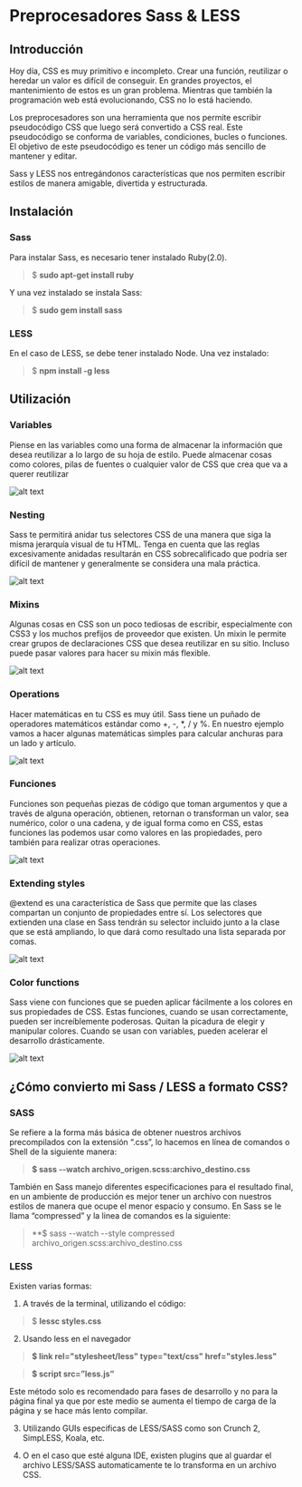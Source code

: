 # Preprocesadores Sass & LESS

## Introducción

Hoy día, CSS es muy primitivo e incompleto. Crear una función, reutilizar o heredar un valor es difícil de conseguir. En grandes proyectos, el mantenimiento de estos es un gran problema. Mientras que también la programación web está evolucionando, CSS no lo está haciendo.

Los preprocesadores son una herramienta que nos permite escribir pseudocódigo CSS que luego será convertido a CSS real. Este pseudocódigo
se conforma de variables, condiciones, bucles o funciones. El objetivo de este pseudocódigo es tener un código más sencillo de mantener y editar.

Sass y LESS nos entregándonos características que nos permiten escribir estilos de manera amigable, divertida y estructurada.

## Instalación

### Sass

Para instalar Sass, es necesario tener instalado Ruby(2.0).

> $ **sudo apt-get install ruby**

Y una vez instalado se instala Sass:

> $ **sudo gem install sass**

### LESS

En el caso de LESS, se debe tener instalado Node. Una vez instalado:

> $ **npm install -g less**

## Utilización

### Variables

Piense en las variables como una forma de almacenar la información que desea reutilizar a lo largo de su hoja de estilo. Puede almacenar cosas como colores, pilas de fuentes o cualquier valor de CSS que crea que va a querer reutilizar

![alt text](variable.png "Variable")

### Nesting

Sass te permitirá anidar tus selectores CSS de una manera que siga la misma jerarquía visual de tu HTML. Tenga en cuenta que las reglas excesivamente anidadas resultarán en CSS sobrecalificado que podría ser difícil de mantener y generalmente se considera una mala práctica.

![alt text](nesting.png "Nesting")

### Mixins

Algunas cosas en CSS son un poco tediosas de escribir, especialmente con CSS3 y los muchos prefijos de proveedor que existen. Un mixin le permite crear grupos de declaraciones CSS que desea reutilizar en su sitio. Incluso puede pasar valores para hacer su mixin más flexible.

![alt text](mixins.png "Variable")

### Operations

Hacer matemáticas en tu CSS es muy útil. Sass tiene un puñado de operadores matemáticos estándar como +, -, *, / y %. En nuestro ejemplo vamos a hacer algunas matemáticas simples para calcular anchuras para un lado y artículo.

![alt text](operations.png "Operations")

### Funciones

Funciones son pequeñas piezas de código que toman argumentos y que a través de alguna operación, obtienen, retornan o transforman un valor, sea numérico, color o una cadena, y de igual forma como en CSS, estas funciones las podemos usar como valores en las propiedades, pero también para realizar otras operaciones.

![alt text](funciones.png "Funciones")

### Extending styles

@extend es una característica de Sass que permite que las clases compartan un conjunto de propiedades entre sí. Los selectores que extienden una clase en Sass tendrán su selector incluido junto a la clase que se está ampliando, lo que dará como resultado una lista separada por comas.

![alt text](extending.png "Extending styles")

### Color functions

Sass viene con funciones que se pueden aplicar fácilmente a los colores en sus propiedades de CSS. Estas funciones, cuando se usan correctamente, pueden ser increíblemente poderosas. Quitan la picadura de elegir y manipular colores. Cuando se usan con variables, pueden acelerar el desarrollo drásticamente.

![alt text](color.png "Color functions")

## ¿Cómo convierto mi Sass / LESS a formato CSS?

### SASS

Se refiere a la forma más básica de obtener nuestros archivos precompilados con la extensión “.css”, lo hacemos en línea de comandos o Shell de la siguiente manera:


> **$ sass --watch archivo_origen.scss:archivo_destino.css**

También en Sass manejo diferentes especificaciones para el resultado final, en un ambiente de producción es mejor tener un archivo con nuestros estilos de manera que ocupe el menor espacio y consumo. En Sass se le llama “compressed” y la linea de comandos es la siguiente:



> **$ sass --watch --style compressed archivo_origen.scss:archivo_destino.css


### LESS
Existen varias formas:

1) A través de la terminal, utilizando el código:

> $ **lessc styles.css**


2) Usando less en el navegador

> **$ link rel="stylesheet/less" type="text/css" href="styles.less"**

> **$ script src=”less.js”**


Este método solo es recomendado para fases de desarrollo y no para la página final ya que por este medio se aumenta el tiempo de carga de la página y se hace más lento compilar.

3) Utilizando GUIs especificas de LESS/SASS  como son Crunch 2, SimpLESS, Koala, etc. 

4) O en el caso que esté alguna IDE, existen plugins que al guardar el archivo LESS/SASS automaticamente te lo transforma en un archivo CSS.

